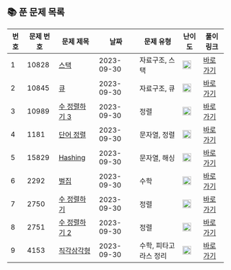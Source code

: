 ## 📚 **푼 문제 목록**

| 번호 | 문제 번호 | 문제 제목                            | 날짜       | 문제 유형        | 난이도        | 풀이 링크                                        |
| --- | ------- | ---------------------------------- | ---------- | -------------- | -------------- | ------------------------------------------------ |
| 1   | 10828  | [스택](https://www.acmicpc.net/problem/10828) | 2023-09-30 | 자료구조, 스택 | <img src="https://static.solved.ac/tier_small/7.svg" width="20px"/> | [바로가기](https://github.com/jkh0515/Algorithm/blob/codespace-verbose-zebra-597rxj75w4q27474/BaekjoonFile/code/bj10828.cpp) |
| 2   | 10845  | [큐](https://www.acmicpc.net/problem/10845) | 2023-09-30 | 자료구조, 큐 | <img src="https://static.solved.ac/tier_small/7.svg" width="20px"/>  | [바로가기](https://github.com/jkh0515/Algorithm/blob/codespace-verbose-zebra-597rxj75w4q27474/BaekjoonFile/code/bj10845.cpp) |
| 3   | 10989  | [수 정렬하기 3](https://www.acmicpc.net/problem/10989) | 2023-09-30 | 정렬 | <img src="https://static.solved.ac/tier_small/5.svg" width="20px"/> | [바로가기](https://github.com/jkh0515/Algorithm/blob/codespace-verbose-zebra-597rxj75w4q27474/BaekjoonFile/code/bj10989.cpp) |
| 4   | 1181  | [단어 정렬](https://www.acmicpc.net/problem/1181) | 2023-09-30 | 문자열, 정렬 | <img src="https://static.solved.ac/tier_small/6.svg" width="20px"/> | [바로가기](https://github.com/jkh0515/Algorithm/blob/codespace-verbose-zebra-597rxj75w4q27474/BaekjoonFile/code/bj1181.cpp) |
| 5   | 15829  | [Hashing](https://www.acmicpc.net/problem/15829) | 2023-09-30 | 문자열, 해싱 | <img src="https://static.solved.ac/tier_small/4.svg" width="20px"/> | [바로가기](https://github.com/jkh0515/Algorithm/blob/codespace-verbose-zebra-597rxj75w4q27474/BaekjoonFile/code/bj15829.cpp) |
| 6   | 2292  | [벌집](https://www.acmicpc.net/problem/2292) | 2023-09-30 | 수학 | <img src="https://static.solved.ac/tier_small/4.svg" width="20px"/> | [바로가기](https://github.com/jkh0515/Algorithm/blob/codespace-verbose-zebra-597rxj75w4q27474/BaekjoonFile/code/bj2292.cpp) |
| 7   | 2750  | [수 정렬하기](https://www.acmicpc.net/problem/2750) | 2023-09-30 | 정렬 | <img src="https://static.solved.ac/tier_small/4.svg" width="20px"/> | [바로가기](https://github.com/jkh0515/Algorithm/blob/codespace-verbose-zebra-597rxj75w4q27474/BaekjoonFile/code/bj2750.cpp) |
| 8   | 2751  | [수 정렬하기 2](https://www.acmicpc.net/problem/2751) | 2023-09-30 | 정렬 | <img src="https://static.solved.ac/tier_small/6.svg" width="20px"/> | [바로가기](https://github.com/jkh0515/Algorithm/blob/codespace-verbose-zebra-597rxj75w4q27474/BaekjoonFile/code/bj2751.cpp) |
| 9   | 4153  | [직각삼각형](https://www.acmicpc.net/problem/4153) | 2023-09-30 | 수학, 피타고라스 정리 | <img src="https://static.solved.ac/tier_small/3.svg" width="20px"/> | [바로가기](https://github.com/jkh0515/Algorithm/blob/codespace-verbose-zebra-597rxj75w4q27474/BaekjoonFile/code/bj4153.cpp) |

